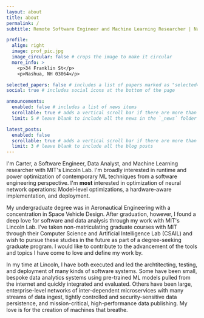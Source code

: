```yaml
---
layout: about
title: about
permalink: /
subtitle: Remote Software Engineer and Machine Learning Researcher | Nashua, NH, USA | (401) 523-0712 | godincarter17@gmail.com (preferred contact method) |

profile:
  align: right
  image: prof_pic.jpg
  image_circular: false # crops the image to make it circular
  more_info: >
    <p>34 Franklin St</p>
    <p>Nashua, NH 03064</p>

selected_papers: false # includes a list of papers marked as "selected={true}"
social: true # includes social icons at the bottom of the page

announcements:
  enabled: false # includes a list of news items
  scrollable: true # adds a vertical scroll bar if there are more than 3 news items
  limit: 5 # leave blank to include all the news in the `_news` folder

latest_posts:
  enabled: false
  scrollable: true # adds a vertical scroll bar if there are more than 3 new posts items
  limit: 3 # leave blank to include all the blog posts
---
```


I'm Carter, a Software Engineer, Data Analyst, and Machine Learning researcher with MIT's Lincoln Lab. I'm broadly interested in runtime and power optimization of contemporary ML techniques from a software engineering perspective. I'm **most** interested in optimization of neural network operations: Model-level optimizations, a hardware-aware implementation, and deployment.

My undergraduate degree was in Aeronautical Engineering with a concentration in Space Vehicle Design. After graduation, however, I found a deep love for software and data analysis through my work with MIT's Lincoln Lab. I've taken non-matriculating graduate courses with MIT through their Computer Science and Artificial Intelligence Lab (CSAIL) and wish to pursue these studies in the future as part of a degree-seeking graduate program. I would like to contribute to the advancement of the tools and topics I have come to love and define my work by.

In my time at Lincoln, I have both executed and led the archtitecting, testing, and deployment of many kinds of software systems. Some have been small, bespoke data analytics systems using pre-trained ML models pulled from the internet and quickly integrated and evaluated. Others have been large, enterprise-level networks of inter-dependent microservices with many streams of data ingest, tightly controlled and security-sensitive data persistence, and mission-critical, high-performance data publishing. My love is for the creation of machines that breathe.
